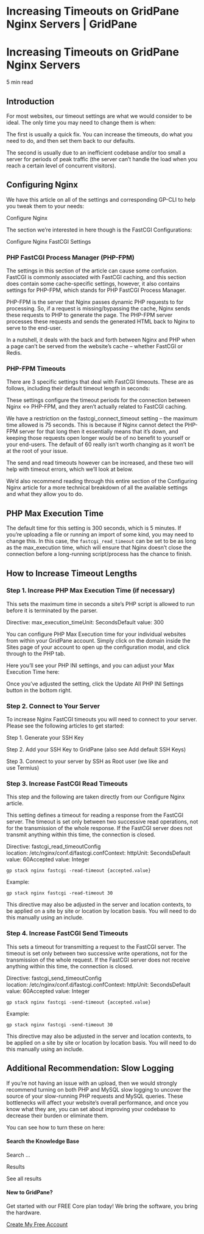 # Increasing Timeouts on GridPane Nginx Servers | GridPane

# Increasing Timeouts on GridPane Nginx Servers

 

5 min read 

## Introduction

For most websites, our timeout settings are what we would consider to be ideal. The only time you may need to change them is when:

The first is usually a quick fix. You can increase the timeouts, do what you need to do, and then set them back to our defaults.

The second is usually due to an inefficient codebase and/or too small a server for periods of peak traffic (the server can’t handle the load when you reach a certain level of concurrent visitors).

 

## Configuring Nginx

We have this article on all of the settings and corresponding GP-CLI to help you tweak them to your needs:

Configure Nginx

The section we’re interested in here though is the FastCGI Configurations:

Configure Nginx FastCGI Settings

### PHP FastCGI Process Manager (PHP-FPM)

The settings in this section of the article can cause some confusion. FastCGI is commonly associated with FastCGI caching, and this section does contain some cache-specific settings, however, it also contains settings for PHP-FPM, which stands for PHP FastCGI Process Manager.

PHP-FPM is the server that Nginx passes dynamic PHP requests to for processing. So, if a request is missing/bypassing the cache, Nginx sends these requests to PHP to generate the page. The PHP-FPM server processes these requests and sends the generated HTML back to Nginx to serve to the end-user.

In a nutshell, it deals with the back and forth between Nginx and PHP when a page can’t be served from the website’s cache – whether FastCGI or Redis.

### PHP-FPM Timeouts

There are 3 specific settings that deal with FastCGI timeouts. These are as follows, including their default timeout length in seconds:

These settings configure the timeout periods for the connection between Nginx <-> PHP-FPM, and they aren’t actually related to FastCGI caching.

We have a restriction on the fastcgi_connect_timeout setting – the maximum time allowed is 75 seconds. This is because if Nginx cannot detect the PHP-FPM server for that long then it essentially means that it’s down, and keeping those requests open longer would be of no benefit to yourself or your end-users. The default of 60 really isn’t worth changing as it won’t be at the root of your issue.

The send and read timeouts however can be increased, and these two will help with timeout errors, which we’ll look at below.

We’d also recommend reading through this entire section of the Configuring Nginx article for a more technical breakdown of all the available settings and what they allow you to do.

 

## PHP Max Execution Time

The default time for this setting is 300 seconds, which is 5 minutes. If you’re uploading a file or running an import of some kind, you may need to change this. In this case, the `fastcgi_read_timeout` can be set to be as long as the max_execution time, which will ensure that Nginx doesn’t close the connection before a long-running script/process has the chance to finish.								

## How to Increase Timeout Lengths

### Step 1. Increase PHP Max Execution Time (if necessary)

This sets the maximum time in seconds a site’s PHP script is allowed to run before it is terminated by the parser.

Directive: max_execution_timeUnit: SecondsDefault value: 300

You can configure PHP Max Execution time for your individual websites from within your GridPane account. Simply click on the domain inside the Sites page of your account to open up the configuration modal, and click through to the PHP tab.

Here you’ll see your PHP INI settings, and you can adjust your Max Execution Time here:

Once you’ve adjusted the setting, click the Update All PHP INI Settings button in the bottom right.

 

### Step 2. Connect to Your Server

To increase Nginx FastCGI timeouts you will need to connect to your server. Please see the following articles to get started:

 

Step 1. Generate your SSH Key

Step 2. Add your SSH Key to GridPane (also see Add default SSH Keys)

Step 3. Connect to your server by SSH as Root user (we like and use Termius)

 

### Step 3. Increase FastCGI Read Timeouts

This step and the following are taken directly from our Configure Nginx article.

This setting defines a timeout for reading a response from the FastCGI server. The timeout is set only between two successive read operations, not for the transmission of the whole response. If the FastCGI server does not transmit anything within this time, the connection is closed.

Directive: fastcgi_read_timeoutConfig location: /etc/nginx/conf.d/fastcgi.confContext: httpUnit: SecondsDefault value: 60Accepted value: Integer

```
gp stack nginx fastcgi -read-timeout {accepted.value}
```

Example:

```
gp stack nginx fastcgi -read-timeout 30
```

This directive may also be adjusted in the server and location contexts, to be applied on a site by site or location by location basis. You will need to do this manually using an include.

 

### Step 4. Increase FastCGI Send Timeouts

This sets a timeout for transmitting a request to the FastCGI server. The timeout is set only between two successive write operations, not for the transmission of the whole request. If the FastCGI server does not receive anything within this time, the connection is closed.

Directive: fastcgi_send_timeoutConfig location: /etc/nginx/conf.d/fastcgi.confContext: httpUnit: SecondsDefault value: 60Accepted value: Integer

```
gp stack nginx fastcgi -send-timeout {accepted.value}
```

Example:

```
gp stack nginx fastcgi -send-timeout 30
```

This directive may also be adjusted in the server and location contexts, to be applied on a site by site or location by location basis. You will need to do this manually using an include.

 

## Additional Recommendation: Slow Logging

If you’re not having an issue with an upload, then we would strongly recommend turning on both PHP and MySQL slow logging to uncover the source of your slow-running PHP requests and MySQL queries. These bottlenecks will affect your website’s overall performance, and once you know what they are, you can set about improving your codebase to decrease their burden or eliminate them.

You can see how to turn these on here:

 

 

#### Search the Knowledge Base

Search ...

 Results

See all results

#### New to GridPane?

Get started with our FREE Core plan today! We bring the software, you bring the hardware.

[Create My Free Account](https://gridpane.com/checkout/?plan=core)

